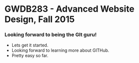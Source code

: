 # GWDB283 - Advanced Website Design, Fall 2015
### Looking forward to being the GIt guru!
* Lets get it started.
* Looking forward to learning more about GITHub.
* Pretty easy so far.

